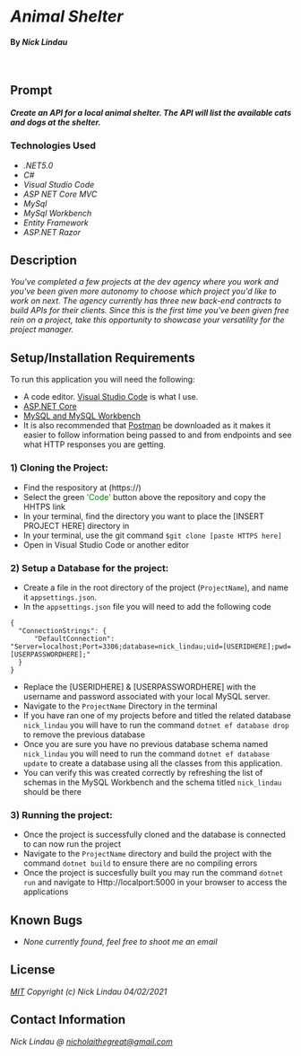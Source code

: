 # _Animal Shelter_
#### By _**Nick Lindau**_
<br>

## Prompt
#### _Create an API for a local animal shelter. The API will list the available cats and dogs at the shelter._

### Technologies Used

* _.NET5.0_
* _C#_
* _Visual Studio Code_
* _ASP NET Core MVC_
* _MySql_
* _MySql Workbench_
* _Entity Framework_
* _ASP.NET Razor_

## Description

_You've completed a few projects at the dev agency where you work and you've been given more autonomy to choose which project you'd like to work on next. The agency currently has three new back-end contracts to build APIs for their clients. Since this is the first time you've been given free rein on a project, take this opportunity to showcase your versatility for the project manager._

## Setup/Installation Requirements
To run this application you will need the following:
* A code editor. [Visual Studio Code](https://code.visualstudio.com/) is what I use.
* [ASP.NET Core](https://dotnet.microsoft.com/download)
* [MySQL and MySQL Workbench](https://www.mysql.com/)
* It is also recommended that [Postman](https://www.postman.com/) be downloaded as it makes it easier to follow information being passed to and from endpoints and see what HTTP responses you are getting.

### 1) Cloning the Project:
* Find the respository at (https://)
* Select the green <span style="color:green">'Code'</span> button above the repository and copy the HHTPS link
* In your terminal, find the directory you want to place the [INSERT PROJECT HERE] directory in
* In your terminal, use the git command `$git clone [paste HTTPS here]`
* Open in Visual Studio Code or another editor

### 2) Setup a Database for the project:
* Create a file in the root directory of the project (`ProjectName`), and name it `appsettings.json`.
* In the `appsettings.json` file you will need to add the following code
```
{
  "ConnectionStrings": {
      "DefaultConnection": "Server=localhost;Port=3306;database=nick_lindau;uid=[USERIDHERE];pwd=[USERPASSWORDHERE];"
  }
}
```
* Replace the [USERIDHERE] & [USERPASSWORDHERE] with the username and password associated with your local MySQL server.
* Navigate to the `ProjectName` Directory in the terminal
* If you have ran one of my projects before and titled the related database `nick_lindau` you will have to run the command `dotnet ef database drop` to remove the previous database
* Once you are sure you have no previous database schema named `nick_lindau` you will need to run the command `dotnet ef database update` to create a database using all the classes from this application.
* You can verify this was created correctly by refreshing the list of schemas in the MySQL Workbench and the schema titled `nick_lindau` should be there

### 3) Running the project:

* Once the project is successfully cloned and the database is connected to can now run the project
* Navigate to the `ProjectName` directory and build the project with the command `dotnet build` to ensure there are no compiling errors
* Once the project is succesfully built you may run the command `dotnet run` and navigate to Http://localport:5000 in your browser to access the applications

## Known Bugs

* _None currently found, feel free to shoot me an email_

## License

_[MIT](https://choosealicense.com/licenses/mit/)_
 _Copyright (c) Nick Lindau 04/02/2021_

## Contact Information

_Nick Lindau @ <nicholaithegreat@gmail.com>_
